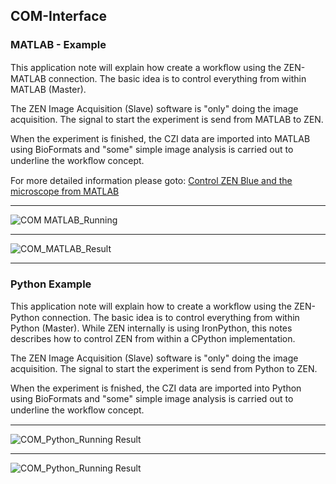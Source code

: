## COM-Interface

### MATLAB - Example

This application note will explain how create a workﬂow using the ZEN-MATLAB connection. The basic idea is to control everything from within MATLAB (Master).

The ZEN Image Acquisition (Slave) software is "only" doing the image acquisition. The
signal to start the experiment is send from MATLAB to ZEN.

When the experiment is finished, the CZI data are imported into MATLAB using BioFormats and "some" simple image analysis is carried out to underline the workﬂow concept.

For more detailed information please goto: [Control ZEN Blue and the microscope from MATLAB](https://de.mathworks.com/matlabcentral/fileexchange/50079-control-zen-blue-and-the-microscope-from-matlab?requestedDomain=www.mathworks.com)

***

![COM MATLAB_Running](../../images/ZEN_ML_Running.png)

***


![COM_MATLAB_Result](../../images/ZEN_MATLAB_Result_Figure.png)

***

### Python Example

This application note will explain how to create a workﬂow using the ZEN-Python connection. The basic idea is to control everything from within Python (Master). While ZEN internally is using IronPython, this notes describes how to control ZEN from within
a CPython implementation.

The ZEN Image Acquisition (Slave) software is "only" doing the image acquisition. The signal to start the experiment is send from Python to ZEN.

When the experiment is fnished, the CZI data are imported into Python using BioFormats and "some" simple image analysis is carried out to underline the workﬂow concept.

***

![COM_Python_Running Result](../../images/ZEN_Python_Running_Results_1.png)

***

![COM_Python_Running Result](../../images/ZEN_Python_Running_Results_2.png)
